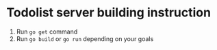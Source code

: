 # Todolist server building instruction

1. Run `go get` command 
2. Run `go build` or `go run` depending on your goals